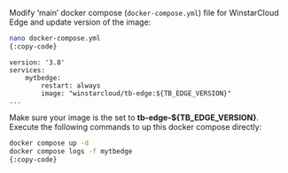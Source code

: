 Modify ‘main’ docker compose (`docker-compose.yml`) file for WinstarCloud Edge and update version of the image:
```bash
nano docker-compose.yml
{:copy-code}
```

```text
version: '3.8'
services:
    mytbedge:
        restart: always
        image: "winstarcloud/tb-edge:${TB_EDGE_VERSION}"
...
```

Make sure your image is the set to **tb-edge-${TB_EDGE_VERSION}**.
Execute the following commands to up this docker compose directly:

```bash
docker compose up -d
docker compose logs -f mytbedge
{:copy-code}
```
